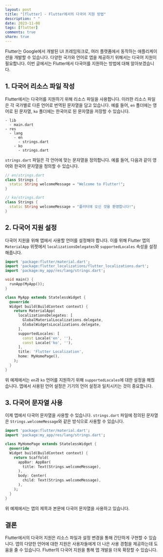 ```yaml
---
layout: post
title: "[flutter] - Flutter에서의 다국어 지원 방법"
description: " "
date: 2023-11-08
tags: [flutter]
comments: true
share: true
---
```


Flutter는 Google에서 개발된 UI 프레임워크로, 여러 플랫폼에서 동작하는 애플리케이션을 개발할 수 있습니다. 다양한 국가와 언어로 앱을 제공하기 위해서는 다국어 지원이 필요합니다. 이번 글에서는 Flutter에서 다국어를 지원하는 방법에 대해 알아보겠습니다.

## 1. 다국어 리소스 파일 작성

Flutter에서는 다국어를 지원하기 위해 리소스 파일을 사용합니다. 이러한 리소스 파일은 각 국가별로 다른 언어로 번역된 문자열을 담고 있습니다. 예를 들어, `en` 폴더에는 영어로 된 문자열, `ko` 폴더에는 한국어로 된 문자열을 저장할 수 있습니다.

```
- lib
  - main.dart
- res
  - lang
    - en
      - strings.dart
    - ko
      - strings.dart
```

`strings.dart` 파일은 각 언어에 맞는 문자열을 정의합니다. 예를 들어, 다음과 같이 영어와 한국어 문자열을 정의할 수 있습니다.

```dart
// en/strings.dart
class Strings {
  static String welcomeMessage = "Welcome to Flutter!";
}

// ko/strings.dart
class Strings {
  static String welcomeMessage = "플러터에 오신 것을 환영합니다!";
}
```

## 2. 다국어 지원 설정

다국어 지원을 위해 앱에서 사용할 언어를 설정해야 합니다. 이를 위해 Flutter 앱의 `MaterialApp` 위젯에서 `localizationsDelegates`와 `supportedLocales` 속성을 설정해줍니다.

```dart
import 'package:flutter/material.dart';
import 'package:flutter_localizations/flutter_localizations.dart';
import 'package:my_app/res/lang/strings.dart';

void main() {
  runApp(MyApp());
}

class MyApp extends StatelessWidget {
  @override
  Widget build(BuildContext context) {
    return MaterialApp(
      localizationsDelegates: [
        GlobalMaterialLocalizations.delegate,
        GlobalWidgetsLocalizations.delegate,
      ],
      supportedLocales: [
        const Locale('en', ''),
        const Locale('ko', ''),
      ],
      title: 'Flutter Localization',
      home: MyHomePage(),
    );
  }
}
```

위 예제에서는 `en`과 `ko` 언어를 지원하기 위해 `supportedLocales`에 대한 설정을 해줬습니다. 앱에서 사용된 언어 설정은 기기의 언어 설정과 일치시키는 것이 중요합니다.

## 3. 다국어 문자열 사용

이제 앱에서 다국어 문자열을 사용할 수 있습니다. `strings.dart` 파일에 정의된 문자열은 `Strings.welcomeMessage`와 같은 방식으로 사용할 수 있습니다.

```dart
import 'package:flutter/material.dart';
import 'package:my_app/res/lang/strings.dart';

class MyHomePage extends StatelessWidget {
  @override
  Widget build(BuildContext context) {
    return Scaffold(
      appBar: AppBar(
        title: Text(Strings.welcomeMessage),
      ),
      body: Center(
        child: Text(Strings.welcomeMessage),
      ),
    );
  }
}
```

위 예제에서는 앱의 제목과 본문에 다국어 문자열을 사용하고 있습니다.

## 결론

Flutter에서의 다국어 지원은 리소스 파일과 설정 변경을 통해 간단하게 구현할 수 있습니다. 앱의 다양한 언어에 대한 지원은 사용자들에게 더 나은 사용 경험을 제공하는데 도움을 줄 수 있습니다. Flutter의 다국어 지원을 통해 앱 개발을 더욱 확장할 수 있습니다.